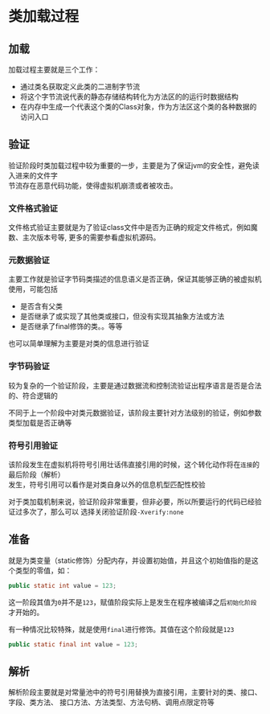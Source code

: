 # 类加载过程

## 加载

加载过程主要就是三个工作：
- 通过类名获取定义此类的二进制字节流
- 将这个字节流说代表的静态存储结构转化为方法区的的运行时数据结构
- 在内存中生成一个代表这个类的Class对象，作为方法区这个类的各种数据的访问入口

验证
---

验证阶段时类加载过程中较为重要的一步，主要是为了保证jvm的安全性，避免读入进来的文件字  
节流存在恶意代码功能，使得虚拟机崩溃或者被攻击。

### 文件格式验证

文件格式验证主要就是为了验证class文件中是否为正确的规定文件格式，例如魔数、主次版本号等,
更多的需要参看虚拟机源码。

### 元数据验证

主要工作就是验证字节码类描述的信息语义是否正确，保证其能够正确的被虚拟机使用，可能包括
- 是否含有父类
- 是否继承了或实现了其他类或接口，但没有实现其抽象方法或方法
- 是否继承了final修饰的类。。等等

也可以简单理解为主要是对类的信息进行验证

### 字节码验证

较为复杂的一个验证阶段，主要是通过数据流和控制流验证出程序语言是否是合法的、符合逻辑的

不同于上一个阶段中对类元数据验证，该阶段主要针对方法级别的验证，例如参数类型加载是否正确等

### 符号引用验证

该阶段发生在虚拟机将符号引用壮话伟直接引用的时候，这个转化动作将在`连接`的最后阶段（解析）  
发生，符号引用可以看作是对类自身以外的信息机型匹配性校验


对于类加载机制来说，验证阶段非常重要，但非必要，所以所要运行的代码已经验证过多次了，那么可以
选择关闭验证阶段`-Xverify:none`

## 准备

就是为类变量（static修饰）分配内存，并设置初始值，并且这个初始值指的是这个类型的零值，如：

```java
public static int value = 123;
```

这一阶段其值为`0`并不是`123`，赋值阶段实际上是发生在程序被编译之后`初始化阶段`才开始的。

有一种情况比较特殊，就是使用`final`进行修饰。其值在这个阶段就是`123`
```java
public static final int value = 123;
```

## 解析

解析阶段主要就是对常量池中的符号引用替换为直接引用，主要针对的类、接口、字段、类方法、
接口方法、方法类型、方法句柄、调用点限定符等











